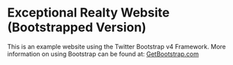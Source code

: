 # Exceptional Realty Website (Bootstrapped Version)

This is an example website using the Twitter Bootstrap v4 Framework.
More information on using Bootstrap can be found at:
[GetBootstrap.com](http://getbootstrap.com)